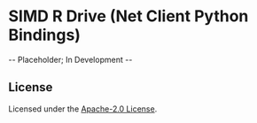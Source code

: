 # SIMD R Drive (Net Client Python Bindings)

-- Placeholder; In Development --

## License

Licensed under the [Apache-2.0 License](https://github.com/jzombie/rust-simd-r-drive/blob/main/experiments/bindings/python-ws-client/LICENSE).
